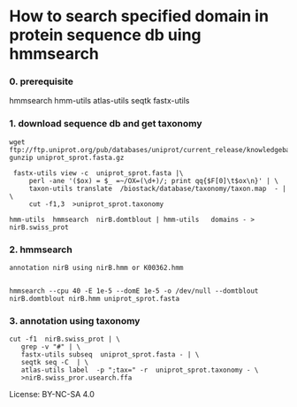 # How to search specified domain in protein sequence db uing hmmsearch

### 0. prerequisite

hmmsearch
hmm-utils
atlas-utils
seqtk
fastx-utils

### 1. download sequence db and get taxonomy

    wget  ftp://ftp.uniprot.org/pub/databases/uniprot/current_release/knowledgebase/complete/uniprot_sprot.fasta.gz
    gunzip uniprot_sprot.fasta.gz

     fastx-utils view -c  uniprot_sprot.fasta |\
         perl -ane '($ox) = $_ =~/OX=(\d+)/; print qq{$F[0]\t$ox\n}' | \
         taxon-utils translate  /biostack/database/taxonomy/taxon.map  - | \
         cut -f1,3  >uniprot_sprot.taxonomy
   
    hmm-utils  hmmsearch  nirB.domtblout | hmm-utils   domains - > nirB.swiss_prot

### 2. hmmsearch

    annotation nirB using nirB.hmm or K00362.hmm


    hmmsearch --cpu 40 -E 1e-5 --domE 1e-5 -o /dev/null --domtblout nirB.domtblout nirB.hmm uniprot_sprot.fasta

### 3. annotation using taxonomy

    cut -f1  nirB.swiss_prot | \
       grep -v "#" | \
       fastx-utils subseq  uniprot_sprot.fasta - | \
       seqtk seq -C  | \
       atlas-utils label  -p ";tax=" -r  uniprot_sprot.taxonomy - \
       >nirB.swiss_pror.usearch.ffa

License: BY-NC-SA 4.0